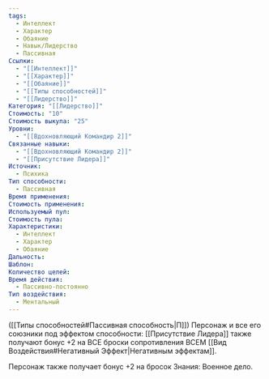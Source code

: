 ```yaml
---
tags:
  - Интеллект
  - Характер
  - Обаяние
  - Навык/Лидерство
  - Пассивная
Ссылки:
  - "[[Интеллект]]"
  - "[[Характер]]"
  - "[[Обаяние]]"
  - "[[Типы способностей]]"
  - "[[Лидерство]]"
Категория: "[[Лидерство]]"
Стоимость: "10"
Стоимость выкупа: "25"
Уровни:
  - "[[Вдохновляющий Командир 2]]"
Связанные навыки:
  - "[[Вдохновляющий Командир 2]]"
  - "[[Присутствие Лидера]]"
Источник:
  - Психика
Тип способности:
  - Пассивная
Время применения: 
Стоимость применения: 
Используемый пул: 
Стоимость пула: 
Характеристики:
  - Интеллект
  - Характер
  - Обаяние
Дальность: 
Шаблон: 
Количество целей: 
Время действия:
  - Пассивно-постоянно
Тип воздействия:
  - Ментальный
---
```

([[Типы способностей#Пассивная способность|П]]) Персонаж и все его союзники под эффектом способности: [[Присутствие Лидера]] также получают бонус +2 на ВСЕ броски сопротивления ВСЕМ [[Вид Воздействия#Негативный Эффект|Негативным эффектам]]. 

Персонаж также получает бонус +2 на бросок Знания: Военное дело. 